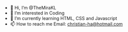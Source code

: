 - 👋 Hi, I’m @TheMiraKL
- 👀 I’m interested in Coding
- 🌱 I’m currently learning HTML, CSS and Javascript
- 📫 How to reach me Email: christian-ha@hotmail.com

<!---
TheMiraKL/TheMiraKL is a ✨ special ✨ repository because its `README.md` (this file) appears on your GitHub profile.
You can click the Preview link to take a look at your changes.
--->
